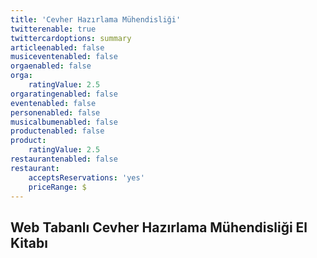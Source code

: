 ```yaml
---
title: 'Cevher Hazırlama Mühendisliği'
twitterenable: true
twittercardoptions: summary
articleenabled: false
musiceventenabled: false
orgaenabled: false
orga:
    ratingValue: 2.5
orgaratingenabled: false
eventenabled: false
personenabled: false
musicalbumenabled: false
productenabled: false
product:
    ratingValue: 2.5
restaurantenabled: false
restaurant:
    acceptsReservations: 'yes'
    priceRange: $
---
```


<h2 id="mcetoc_1c49t1uu50">Web Tabanlı Cevher Hazırlama M&uuml;hendisliği El Kitabı</h2>